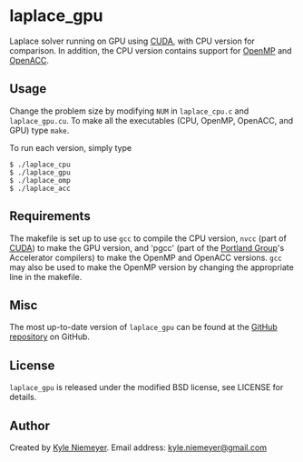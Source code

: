 laplace_gpu
===========

Laplace solver running on GPU using [CUDA], with CPU version for comparison. In addition, the CPU version contains support for [OpenMP] and [OpenACC].

[CUDA]: http://www.nvidia.com/object/cuda_home_new.html
[OpenMP]: http://openmp.org/wp/
[OpenACC]: http://www.openacc-standard.org/

Usage
-----

Change the problem size by modifying `NUM` in `laplace_cpu.c` and `laplace_gpu.cu`. To make all the executables (CPU, OpenMP, OpenACC, and GPU) type `make`. 

To run each version, simply type

	$ ./laplace_cpu
	$ ./laplace_gpu
	$ ./laplace_omp
	$ ./laplace_acc

Requirements
------------

The makefile is set up to use `gcc` to compile the CPU version, `nvcc` (part of [CUDA]) to make the GPU version, and 'pgcc' (part of the [Portland Group]'s Accelerator compilers) to make the OpenMP and OpenACC versions. `gcc` may also be used to make the OpenMP version by changing the appropriate line in the makefile.

[CUDA]: http://www.nvidia.com/object/cuda_home_new.html
[Portland Group]: http://www.pgroup.com

Misc
-------

The most up-to-date version of `laplace_gpu` can be found at the [GitHub repository](https://github.com/kyleniemeyer/laplace_gpu) on GitHub.

License
-------

`laplace_gpu` is released under the modified BSD license, see LICENSE for details.

Author
------

Created by [Kyle Niemeyer](http://kyleniemeyer.com). Email address: [kyle.niemeyer@gmail.com](mailto:kyle.niemeyer@gmail.com)
